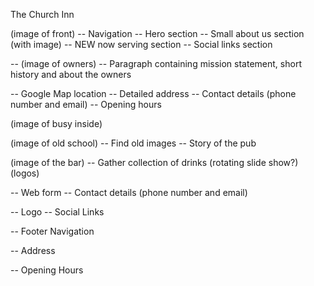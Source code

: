The Church Inn

<!-- Website Content -->

<!-- - Home -->

(image of front)
-- Navigation
-- Hero section
-- Small about us section (with image)
-- NEW now serving section
-- Social links section

<!-- - About -->

-- (image of owners)
-- Paragraph containing mission statement, short history and about the owners

<!-- - Location -->

-- Google Map location
-- Detailed address
-- Contact details (phone number and email)
-- Opening hours

<!-- - Whats on -->

(image of busy inside)

<!-- - Pub History -->

(image of old school)
-- Find old images
-- Story of the pub

<!-- - Now Serving -->

(image of the bar)
-- Gather collection of drinks (rotating slide show?) (logos)

<!-- - Contact -->

-- Web form
-- Contact details (phone number and email)

<!-- -Footer -->

-- Logo
-- Social Links

-- Footer Navigation

-- Address

-- Opening Hours


